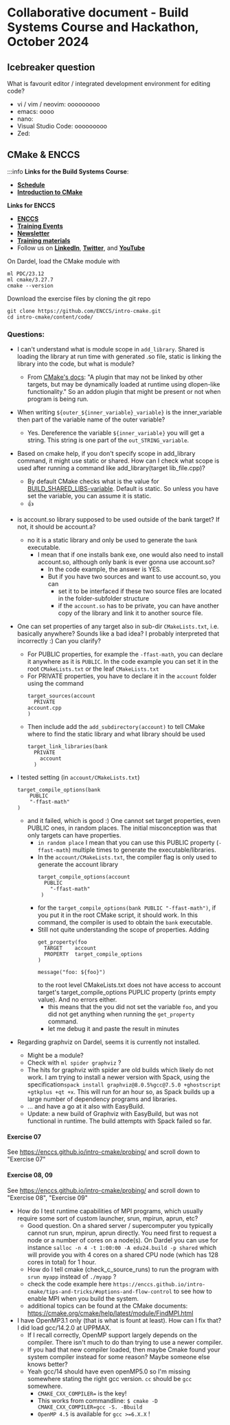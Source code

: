 # Collaborative document - Build Systems Course and Hackathon, October 2024

## Icebreaker question

What is favourit editor / integrated development environment for editing code?

- vi / vim / neovim: ooooooooo
- emacs: oooo
- nano:
- Visual Studio Code: ooooooooo
- Zed:

## CMake & ENCCS

:::info
**Links for the Build Systems Course**:
- [**Schedule**](https://github.com/PDC-support/build-systems-course)
- [**Introduction to CMake**](https://enccs.github.io/intro-cmake/)
>
**Links for ENCCS**
- [**ENCCS**](https://enccs.se/)
- [**Training Events**](https://enccs.se/events/)
- [**Newsletter**](https://enccs.se/newsletter)
- [**Training materials**](https://hackmd.io/@yonglei/mermaid-enccs-lesson)
- Follow us on [**LinkedIn**](https://www.linkedin.com/company/enccs), [**Twitter**](https://twitter.com/EuroCC_Sweden), and [**YouTube**](https://www.youtube.com/@enccs)

On Dardel, load the CMake module with
```
ml PDC/23.12
ml cmake/3.27.7
cmake --version
```

Download the exercise files by cloning the git repo
```
git clone https://github.com/ENCCS/intro-cmake.git
cd intro-cmake/content/code/
```

### Questions:

- I can't understand what is module scope in `add_library`. Shared is loading the library at run time with generated .so file, static is linking the library into the code, but what is module?
  - From [CMake's docs](https://cmake.org/cmake/help/latest/command/add_library.html#normal-libraries): "A plugin that may not be linked by other targets, but may be dynamically loaded at runtime using dlopen-like functionality." So an addon plugin that might be present or not when program is being run.

- When writing `${outer_${inner_variable}_variable}` is the inner_variable then part of the variable name of the outer variable?
  - Yes. Dereference the variable `${inner_variable}` you will get a string. This string is one part of the `out_STRING_variable`.

- Based on cmake help, if you don't specify scope in add_library command, it might use static or shared. How can I check what scope is used after running a command like add_library(target lib_file.cpp)?
  - By default CMake checks what is the value for [BUILD_SHARED_LIBS-variable](https://cmake.org/cmake/help/latest/variable/BUILD_SHARED_LIBS.html#variable:BUILD_SHARED_LIBS). Default is static. So unless you have set the variable, you can assume it is static.
  - :+1:

- is account.so library supposed to be used outside of the bank target? If not, it should be account.a?
  - no it is a static library and only be used to generate the `bank` executable.
      - I mean that if one installs bank exe, one would also need to install account.so, although only bank is ever gonna use account.so?
        - In the code example, the answer is YES.
        - But if you have two sources and want to use account.so, you can
            - set it to be interfaced if these two source files are located in the folder-subfolder structure
            - if the `account.so` has to be private, you can have another copy of the library and link it to another source file.

- One can set properties of any target also in sub-dir `CMakeLists.txt`, i.e. basically anywhere? Sounds like a bad idea? I probably interpreted that incorrectly :) Can you clarify?
  - For PUBLIC properties, for example the `-ffast-math`, you can declare it anywhere as it is `PUBLIC`. In the code example you can set it in the root `CMakeLists.txt` or the leaf `CMakeLists.txt`
  - For PRIVATE properties, you have to declare it in the `account` folder using the command
    ```
    target_sources(account
      PRIVATE
    account.cpp
    )
    ```
  - Then include add the `add_subdirectory(account)` to tell CMake where to find the static library and what library should be used
    ```
    target_link_libraries(bank
      PRIVATE
        account
      )
    ```

- I tested setting (in `account/CMakeLists.txt`)
    ```
    target_compile_options(bank
        PUBLIC
        "-ffast-math"
    )
    ```
    - and it failed, which is good :) One cannot set target properties, even PUBLIC ones, in random places. The initial misconception was that only targets can have properties.
        - `in random place` I mean that you can use this PUBLIC property (`-ffast-math`) multiple times to generate the executable/libraries.
        - In the `account/CMakeLists.txt`, the compiler flag is only used to generate the account library
            ```
            target_compile_options(account
              PUBLIC
                "-ffast-math"
             )
            ```
        - for the `target_compile_options(bank PUBLIC "-ffast-math")`, if you put it in the root CMake script, it should work. In this command, the compiler is used to obtain the `bank` executable.
        - Still not quite understanding the scope of properties. Adding
          ```
          get_property(foo
            TARGET    account
            PROPERTY  target_compile_options
          )

          message("foo: ${foo}")
          ```
          to the root level CMakeLists.txt does not have access to account target's target_compile_options PUPLIC property (prints empty value). And no errors either.
            - this means that the you did not set the variable `foo`, and you did not get anything when running the `get_property` command.
            - let me debug it and paste the result in minutes

- Regarding graphviz on Dardel, seems it is currently not installed.
  - Might be a module?
  - Check with ``ml spider graphviz`` ?
  - The hits for graphviz with spider are old builds which likely do not work. I am trying to install a newer version with Spack, using the specification`spack install graphviz@8.0.5%gcc@7.5.0 +ghostscript +gtkplus +qt +x`. This will run for an hour so, as Spack builds up a large number of dependency programs and libraries.
  - ... and have a go at it also with EasyBuild.
  - Update: a new build of Graphviz with EasyBuild, but was not functional in runtime. The build attempts with Spack failed so far.

#### Exercise 07
See https://enccs.github.io/intro-cmake/probing/ and scroll down to "Exercise 07"

#### Exercise 08, 09
See https://enccs.github.io/intro-cmake/probing/ and scroll down to "Exercise 08", "Exercise 09"

- How do I test runtime capabilities of MPI programs, which usually require some sort of custom launcher, srun, mpirun, aprun, etc?
  - Good question. On a shared server / supercomputer you typically cannot run srun, mpirun, aprun directly. You need first to request a node or a number of cores on a node(s). On Dardel you can use for instance `salloc -n 4 -t 1:00:00 -A edu24.build -p shared` which will provide you with 4 cores on a shared CPU node (which has 128 cores in total) for 1 hour.
  - How do I tell cmake (check_c_source_runs) to run the program with `srun myapp` instead of `./myapp` ?
  - check the code example here `https://enccs.github.io/intro-cmake/tips-and-tricks/#options-and-flow-control` to see how to enable MPI when you build the system.
  - additional topics can be found at the CMake documents: https://cmake.org/cmake/help/latest/module/FindMPI.html
- I have OpenMP3.1 only (that is what is fount at least). How can I fix that? I did load gcc/14.2.0 at UPPMAX.
  - If I recall correctly, OpenMP support largely depends on the compiler. There isn't much to do than trying to use a newer compiler.
  - If you had that new compiler loaded, then maybe Cmake found your system compiler instead for some reason? Maybe someone else knows better?
  - Yeah gcc/14 should have even openMP5.0 so I'm missing somewhere stating the right gcc version. `cc` should be `gcc` somewhere.
      - ``CMAKE_CXX_COMPILER=`` is the key!
      - This works from commandline: ``$ cmake -D CMAKE_CXX_COMPILER=gcc -S. -Bbuild``
      - ``OpenMP 4.5`` is available for ``gcc >=6.X.X`` !
